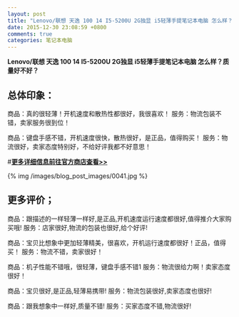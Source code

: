 ```yaml
---
layout: post
title: "Lenovo/联想 天逸 100 14 I5-5200U 2G独显 i5轻薄手提笔记本电脑 怎么样？质量好不好？"
date: 2015-12-30 23:08:59 +0800
comments: true
categories: 笔记本电脑
---
```


**Lenovo/联想 天逸 100 14 I5-5200U 2G独显 i5轻薄手提笔记本电脑 怎么样？质量好不好？**

## 总体印象：

商品：真的很轻薄！开机速度和散热性都很好，我很喜欢！
服务：物流包装不错，卖家服务很到位！

商品：键盘手感不错，开机速度很快，散热很好，是正品，值得购买！
服务：物流很好，卖家态度特别好，不给好评我都不好意思！

#[**更多详细信息前往官方商店查看>>**](http://redirect.simba.taobao.com/rd?w=unionnojs&f=http%3A%2F%2Fai.taobao.com%2Fauction%2Fedetail.htm%3Fe%3DECz8Qiped8juDAZjWhpTWLzhE4Yaxu6WXBHnNCtOl%252B9BWJVBnwmj7tnO073KpEUuesayvrQ7hvkEwiwEAUVRm%252BkhmNFX%252F3dHWvA9v2QHrugIdF8vpPzQmyxkRCTGouB6Py51kduwY2P%252FzUnEEb0L9w%253D%253D%26ptype%3D100010%26from%3Dbasic&k=5ccfdb950740ca16&c=un&b=alimm_0&p=mm_109581374_12296429_46532450)

<!--More-->

{% img /images/blog_post_images/0041.jpg %}

## 更多评价；

商品：跟描述的一样轻薄一样好,是正品,开机速度运行速度都很好,值得推介大家购买哦!
服务：店家很好,物流的包装也很好,给个好评!

商品：宝贝比想象中更加轻薄精美，很喜欢，开机运行速度都很好！正品，值得买！
服务：物流不错，卖家很好！

商品：机子性能不错哦，很轻薄，键盘手感不错1
服务：物流很给力啊！卖家态度很好！

商品：宝贝很好,是正品,轻薄易携带!
服务：物流包装很好,卖家态度也很好!

商品：跟我想象中一样好,质量不错!
服务：买家态度不错,物流很好!